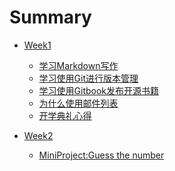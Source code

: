 # Summary


* [Week1]()
	* [学习Markdown写作](2-LearnMarkdown.md)
	* [学习使用Git进行版本管理](3-LearnGit.md)
	* [学习使用Gitbook发布开源书籍](4-HowToUseGitbook.md)
	* [为什么使用邮件列表](5-Why-Mailling-List.md)
	* [开学典礼心得](1-OpeningNote.md)

* [Week2]()
	* [MiniProject:Guess the number](MiniProject-GuessTheNumber.md)